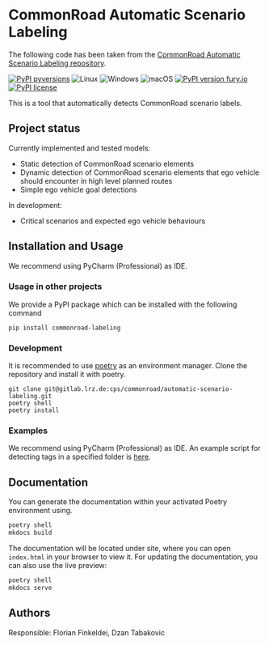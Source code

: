 # CommonRoad Automatic Scenario Labeling
The following code has been taken from the [CommonRoad Automatic Scenario Labeling repository](https://gitlab.lrz.de/cps/commonroad/automatic-scenario-labeling).

[![PyPI pyversions](https://img.shields.io/pypi/pyversions/commonroad-prediction.svg)](https://pypi.python.org/pypi/commonroad-prediction/)
![Linux](https://img.shields.io/badge/Linux-FCC624?style=for-the-badge&logo=linux&logoColor=black)
![Windows](https://img.shields.io/badge/Windows-0078D6?style=for-the-badge&logo=windows&logoColor=white)
![macOS](https://img.shields.io/badge/mac%20os-000000?style=for-the-badge&logo=macos&logoColor=F0F0F0)
[![PyPI version fury.io](https://badge.fury.io/py/commonroad-prediction.svg)](https://pypi.python.org/pypi/commonroad-prediction/)
[![PyPI license](https://img.shields.io/pypi/l/commonroad-prediction.svg)](https://pypi.python.org/pypi/commonroad-prediction/)

This is a tool that automatically detects CommonRoad scenario labels.

## Project status
Currently implemented and tested models:

- Static detection of CommonRoad scenario elements
- Dynamic detection of CommonRoad scenario elements that ego vehicle should encounter in high level planned routes
- Simple ego vehicle goal detections

In development:

-  Critical scenarios and expected ego vehicle behaviours


## Installation and Usage
We recommend using PyCharm (Professional) as IDE.
### Usage in other projects
We provide a PyPI package which can be installed with the following command
```shell
pip install commonroad-labeling
```

### Development
It is recommended to use [poetry](https://python-poetry.org/) as an environment manager.
Clone the repository and install it with poetry.
```shell
git clone git@gitlab.lrz.de:cps/commonroad/automatic-scenario-labeling.git
poetry shell
poetry install
```

### Examples
We recommend using PyCharm (Professional) as IDE.
An example script for detecting tags in a specified folder is [here](example.md).


## Documentation
You can generate the documentation within your activated Poetry environment using.
```bash
poetry shell
mkdocs build
```
The documentation will be located under site, where you can open `index.html` in your browser to view it.
For updating the documentation, you can also use the live preview:
```bash
poetry shell
mkdocs serve
```

## Authors
Responsible: Florian Finkeldei, Dzan Tabakovic
